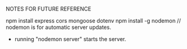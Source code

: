 NOTES FOR FUTURE REFERENCE 

npm install express cors mongoose dotenv
npm install -g nodemon 
// nodemon is for automatic server updates. 

- running "nodemon server" starts the server.

